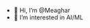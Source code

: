 - 👋 Hi, I’m @Meaghar
- 👀 I’m interested in AI/ML

<!---
Meaghar/Meaghar is a ✨ special ✨ repository because its `README.md` (this file) appears on your GitHub profile.
You can click the Preview link to take a look at your changes.
--->
